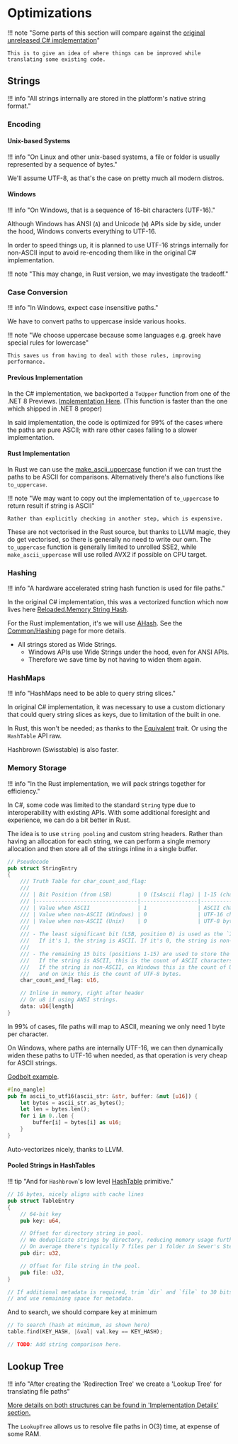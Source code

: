 # Optimizations

!!! note "Some parts of this section will compare against the [original unreleased C# implementation][original-impl]"

    This is to give an idea of where things can be improved while translating some existing code.

## Strings

!!! info "All strings internally are stored in the platform's native string format."

### Encoding

#### Unix-based Systems

!!! info "On Linux and other unix-based systems, a file or folder is usually represented by a sequence of bytes."

We'll assume UTF-8, as that's the case on pretty much all modern distros.

#### Windows

!!! info "On Windows, that is a sequence of 16-bit characters (UTF-16)."

Although Windows has ANSI (`A`) and Unicode (`W`) APIs side by side, under the hood, Windows
converts everything to UTF-16.

In order to speed things up, it is planned to use UTF-16 strings internally for non-ASCII input to
avoid re-encoding them like in the original C# implementation.

!!! note "This may change, in Rust version, we may investigate the tradeoff."

### Case Conversion

!!! info "In Windows, expect case insensitive paths."

We have to convert paths to uppercase inside various hooks.

!!! note "We choose uppercase because some languages e.g. greek have special rules for lowercase"

    This saves us from having to deal with those rules, improving performance.

#### Previous Implementation

In the C# implementation, we backported a `ToUpper` function from one of the .NET 8 Previews.
[Implementation Here][reloaded-memory-toupper]. (This function is faster than the one which
shipped in .NET 8 proper)

In said implementation, the code is optimized for 99% of the cases where the paths are pure
ASCII; with rare other cases falling to a slower implementation.

#### Rust Implementation

In Rust we can use the [make_ascii_uppercase][make-ascii-uppercase] function if we can trust
the paths to be ASCII for comparisons. Alternatively there's also functions like `to_uppercase`.

!!! note "We may want to copy out the implementation of `to_uppercase` to return result if string is ASCII"

    Rather than explicitly checking in another step, which is expensive.

These are not vectorised in the Rust source, but thanks to LLVM magic, they do get vectorised,
so there is generally no need to write our own. The `to_uppercase` function is generally limited
to unrolled SSE2, while `make_ascii_uppercase` will use rolled AVX2 if possible on CPU target.

### Hashing

!!! info "A hardware accelerated string hash function is used for file paths."

In the original C# implementation, this was a vectorized function which now lives here
[Reloaded.Memory String Hash][reloaded-memory-hash].

For the Rust implementation, it's we will use [AHash][ahash].
See the [Common/Hashing][hashing] page for more details.

- All strings stored as Wide Strings.
    - Windows APIs use Wide Strings under the hood, even for ANSI APIs.
    - Therefore we save time by not having to widen them again.

### HashMaps

!!! info "HashMaps need to be able to query string slices."

In original C# implementation, it was necessary to use a custom dictionary that could query string
slices as keys, due to limitation of the built in one.

In Rust, this won't be needed; as thanks to the [Equivalent][equivalent] trait. Or using the
`HashTable` API raw.

Hashbrown (Swisstable) is also faster.

### Memory Storage

!!! info "In the Rust implementation, we will pack strings together for efficiency."

In C#, some code was limited to the standard `String` type due to interoperability with
existing APIs. With some additional foresight and experience, we can do a bit better in Rust.

The idea is to use `string pooling` and custom string headers. Rather than having an allocation for
each string, we can perform a single memory allocation and then store all of the strings inline in
a single buffer.

```rust
// Pseudocode
pub struct StringEntry
{
    /// Truth Table for char_count_and_flag:
    ///
    /// | Bit Position (from LSB)        | 0 (IsAscii flag) | 1-15 (char_count)    |
    /// |--------------------------------|------------------|----------------------|
    /// | Value when ASCII               | 1                | ASCII char count     |
    /// | Value when non-ASCII (Windows) | 0                | UTF-16 char count    |
    /// | Value when non-ASCII (Unix)    | 0                | UTF-8 byte count     |
    ///
    /// - The least significant bit (LSB, position 0) is used as the `IsAscii` flag.
    ///   If it's 1, the string is ASCII. If it's 0, the string is non-ASCII.
    ///
    /// - The remaining 15 bits (positions 1-15) are used to store the character count.
    ///   If the string is ASCII, this is the count of ASCII characters.
    ///   If the string is non-ASCII, on Windows this is the count of UTF-16 characters,
    ///   and on Unix this is the count of UTF-8 bytes.
    char_count_and_flag: u16,

    // Inline in memory, right after header
    // Or u8 if using ANSI strings.
    data: u16[length]
}
```

In 99% of cases, file paths will map to ASCII, meaning we only need 1 byte per character.

On Windows, where paths are internally UTF-16, we can then dynamically widen these paths to
UTF-16 when needed, as that operation is very cheap for ASCII strings.

[Godbolt example][godbolt-string-widen].

```rust
#[no_mangle]
pub fn ascii_to_utf16(ascii_str: &str, buffer: &mut [u16]) {
    let bytes = ascii_str.as_bytes();
    let len = bytes.len();
    for i in 0..len {
        buffer[i] = bytes[i] as u16;
    }
}
```

Auto-vectorizes nicely, thanks to LLVM.

#### Pooled Strings in HashTables

!!! tip "And for `Hashbrown`'s low level [HashTable][hashtable] primitive."

```rust
// 16 bytes, nicely aligns with cache lines
pub struct TableEntry
{
    // 64-bit key
    pub key: u64,

    // Offset for directory string in pool.
    // We deduplicate strings by directory, reducing memory usage further.
    // On average there's typically 7 files per 1 folder in Sewer's Steam folder.
    pub dir: u32,

    // Offset for file string in the pool.
    pub file: u32,
}

// If additional metadata is required, trim `dir` and `file` to 30 bits,
// and use remaining space for metadata.
```

And to search, we should compare key at minimum

```rust
// To search (hash at minimum, as shown here)
table.find(KEY_HASH, |&val| val.key == KEY_HASH);

// TODO: Add string comparison here.
```

## Lookup Tree

!!! info "After creating the 'Redirection Tree' we create a 'Lookup Tree' for translating file paths"

[More details on both structures can be found in 'Implementation Details' section.][lookup-tree]

The `LookupTree` allows us to resolve file paths in O(3) time, at expense of some RAM.

[ahash]: https://github.com/tkaitchuck/aHash
[equivalent]: https://docs.rs/hashbrown/latest/hashbrown/trait.Equivalent.html
[godbolt-string-widen]: https://godbolt.org/z/K18b81rE8
[hashing]: ../../../../Common/Hashing.md
[hashtable]: https://docs.rs/hashbrown/latest/hashbrown/struct.HashTable.html#method.find
[lookup-tree]: ./Trees.md#lookup-tree
[make-ascii-uppercase]: https://github.com/rust-lang/rust/blob/80d1c8349ab7f1281b9e2f559067380549e2a4e6/library/core/src/num/mod.rs#L627
[original-impl]: https://github.com/Reloaded-Project/reloaded.universal.redirector/tree/rewrite-usvfs-read-features
[reloaded-memory-hash]: https://github.com/Reloaded-Project/Reloaded.Memory/blob/5d13b256c89ffa2b18bf430b6ef39925e4324412/src/Reloaded.Memory/Internals/Algorithms/UnstableStringHash.cs#L16
[reloaded-memory-toupper]: https://github.com/Reloaded-Project/Reloaded.Memory/blob/5d13b256c89ffa2b18bf430b6ef39925e4324412/src/Reloaded.Memory/Internals/Backports/System/Globalization/TextInfo.cs#L79
[smhasher]: https://github.com/rurban/smhasher